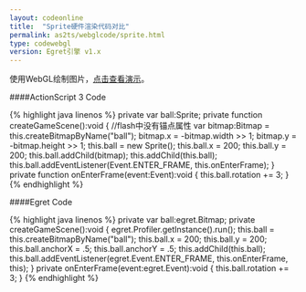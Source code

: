 ```yaml
---
layout: codeonline
title:  "Sprite硬件渲染代码对比"
permalink: as2ts/webglcode/sprite.html
type: codewebgl
version: Egret引擎 v1.x
---
```


使用WebGL绘制图片，<a href="http://static.egret-labs.org/egret-game/webgl/sprite/launcher/release.html" target="_blank">点击查看演示</a>。

####ActionScript 3 Code

{% highlight java linenos %}
private var ball:Sprite;
private function createGameScene():void {
    //flash中没有锚点属性
    var bitmap:Bitmap = this.createBitmapByName("ball");
    bitmap.x = -bitmap.width >> 1;
    bitmap.y = -bitmap.height >> 1;
    this.ball = new Sprite();
    this.ball.x = 200;
    this.ball.y = 200;
    this.ball.addChild(bitmap);
    this.addChild(this.ball);
    this.ball.addEventListener(Event.ENTER_FRAME, this.onEnterFrame);
}
private function onEnterFrame(event:Event):void {
    this.ball.rotation += 3;
}
{% endhighlight %}

####Egret Code

{% highlight java linenos %}
private var ball:egret.Bitmap;
private createGameScene():void {
    egret.Profiler.getInstance().run();
    this.ball = this.createBitmapByName("ball");
    this.ball.x = 200;
    this.ball.y = 200;
    this.ball.anchorX = .5;
    this.ball.anchorY = .5;
    this.addChild(this.ball);
    this.ball.addEventListener(egret.Event.ENTER_FRAME, this.onEnterFrame, this);
}
private onEnterFrame(event:egret.Event):void {
    this.ball.rotation += 3;
}
{% endhighlight %}